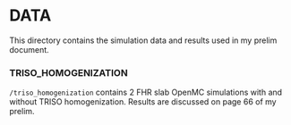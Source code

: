# DATA 
This directory contains the simulation data and results used in my prelim
document. 

### TRISO_HOMOGENIZATION 
`/triso_homogenization` contains 2 FHR slab OpenMC simulations with and without 
TRISO homogenization. Results are discussed on page 66 of my prelim. 